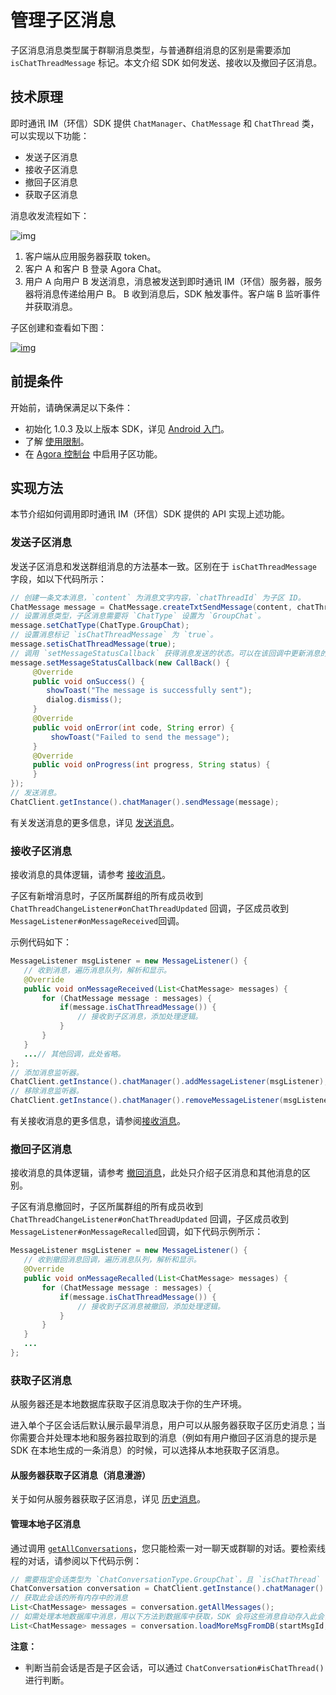 # 管理子区消息

子区消息消息类型属于群聊消息类型，与普通群组消息的区别是需要添加 `isChatThreadMessage` 标记。本文介绍 SDK 如何发送、接收以及撤回子区消息。

## 技术原理

即时通讯 IM（环信）SDK 提供 `ChatManager`、`ChatMessage` 和 `ChatThread` 类，可以实现以下功能：

- 发送子区消息
- 接收子区消息
- 撤回子区消息
- 获取子区消息

消息收发流程如下：

![img](https://web-cdn.agora.io/docs-files/1636443945728)

1. 客户端从应用服务器获取 token。
2. 客户 A 和客户 B 登录 Agora Chat。
3. 用户 A 向用户 B 发送消息，消息被发送到即时通讯 IM（环信）服务器，服务器将消息传递给用户 B。 B 收到消息后，SDK 触发事件。客户端 B 监听事件并获取消息。

子区创建和查看如下图：

[![img](https://docs-im.easemob.com/_media/ccim/ios/threads.png)](https://docs-im.easemob.com/_detail/ccim/ios/threads.png?id=ccim%3Aandroid%3Athread)

## 前提条件

开始前，请确保满足以下条件：

- 初始化 1.0.3 及以上版本 SDK，详见 [Android 入门](https://docs.agora.io/en/agora-chat/agora_chat_get_started_android)。
- 了解 [使用限制](https://docs.agora.io/en/agora-chat/agora_chat_limitation)。
- 在 [Agora 控制台](http://console.agora.io/) 中启用子区功能。

## 实现方法

本节介绍如何调用即时通讯 IM（环信）SDK 提供的 API 实现上述功能。

### 发送子区消息

发送子区消息和发送群组消息的方法基本一致。区别在于 `isChatThreadMessage` 字段，如以下代码所示：

```java
// 创建一条文本消息，`content` 为消息文字内容，`chatThreadId` 为子区 ID。
ChatMessage message = ChatMessage.createTxtSendMessage(content, chatThreadId);
// 设置消息类型，子区消息需要将 `ChatType` 设置为 `GroupChat`。
message.setChatType(ChatType.GroupChat);
// 设置消息标记 `isChatThreadMessage` 为 `true`。
message.setisChatThreadMessage(true);
// 调用 `setMessageStatusCallback` 获得消息发送的状态。可以在该回调中更新消息的显示状态。例如消息发送失败后的提示等等。
message.setMessageStatusCallback(new CallBack() {
     @Override
     public void onSuccess() {
        showToast("The message is successfully sent");
        dialog.dismiss();
     }
     @Override
     public void onError(int code, String error) {
         showToast("Failed to send the message");
     }
     @Override
     public void onProgress(int progress, String status) {
     }
});
// 发送消息。
ChatClient.getInstance().chatManager().sendMessage(message);
```

有关发送消息的更多信息，详见 [发送消息](https://docs.agora.io/en/agora-chat/agora_chat_message_android?platform=Android#send-and-receive-messages)。

### 接收子区消息

接收消息的具体逻辑，请参考 [接收消息](https://docs.agora.io/en/agora-chat/agora_chat_message_android?platform=Android#send-and-receive-messages)。

子区有新增消息时，子区所属群组的所有成员收到 `ChatThreadChangeListener#onChatThreadUpdated` 回调，子区成员收到 `MessageListener#onMessageReceived`回调。

示例代码如下：

```java
MessageListener msgListener = new MessageListener() {
   // 收到消息，遍历消息队列，解析和显示。
   @Override
   public void onMessageReceived(List<ChatMessage> messages) {
       for (ChatMessage message : messages) {
           if(message.isChatThreadMessage()) {
               // 接收到子区消息，添加处理逻辑。
           }
       }
   }
   ...// 其他回调，此处省略。
};
// 添加消息监听器。
ChatClient.getInstance().chatManager().addMessageListener(msgListener);
// 移除消息监听器。
ChatClient.getInstance().chatManager().removeMessageListener(msgListener);
```

有关接收消息的更多信息，请参阅[接收消息](https://docs.agora.io/en/agora-chat/agora_chat_message_android?platform=Android#send-and-receive-messages)。

### 撤回子区消息

接收消息的具体逻辑，请参考 [撤回消息](https://docs.agora.io/en/agora-chat/agora_chat_message_android?platform=Android#recall-messages)，此处只介绍子区消息和其他消息的区别。

子区有消息撤回时，子区所属群组的所有成员收到 `ChatThreadChangeListener#onChatThreadUpdated` 回调，子区成员收到 `MessageListener#onMessageRecalled`回调，如下代码示例所示：

```java
MessageListener msgListener = new MessageListener() {
   // 收到撤回消息回调，遍历消息队列，解析和显示。
   @Override
   public void onMessageRecalled(List<ChatMessage> messages) {
       for (ChatMessage message : messages) {
           if(message.isChatThreadMessage()) {
               // 接收到子区消息被撤回，添加处理逻辑。
           }
       }
   }
   ...
};
```

### 获取子区消息

从服务器还是本地数据库获取子区消息取决于你的生产环境。

进入单个子区会话后默认展示最早消息，用户可以从服务器获取子区历史消息；当你需要合并处理本地和服务器拉取到的消息（例如有用户撤回子区消息的提示是 SDK 在本地生成的一条消息）的时候，可以选择从本地获取子区消息。

#### 从服务器获取子区消息（消息漫游）

关于如何从服务器获取子区消息，详见 [历史消息](https://docs.agora.io/en/agora-chat/agora_chat_message_android?platform=Android#retrieve-historical-messages-from-the-server)。

#### 管理本地子区消息

通过调用 [`getAllConversations`](https://docs.agora.io/en/agora-chat/agora_chat_message_android#retrieve-local-conversations)，您只能检索一对一聊天或群聊的对话。要检索线程的对话，请参阅以下代码示例：

```java
// 需要指定会话类型为 `ChatConversationType.GroupChat`，且 `isChatThread` 设置为 `true`
ChatConversation conversation = ChatClient.getInstance().chatManager().getConversation(chatThreadId, ChatConversationType.GroupChat, createIfNotExists, isChatThread);
// 获取此会话的所有内存中的消息
List<ChatMessage> messages = conversation.getAllMessages();
// 如需处理本地数据库中消息，用以下方法到数据库中获取，SDK 会将这些消息自动存入此会话
List<ChatMessage> messages = conversation.loadMoreMsgFromDB(startMsgId, pagesize, searchDirection);
```

**注意：**

- 判断当前会话是否是子区会话，可以通过 `ChatConversation#isChatThread()` 进行判断。